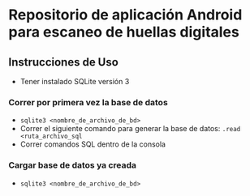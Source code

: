 # Repositorio de aplicación Android para escaneo de huellas digitales
## Instrucciones de Uso
- Tener instalado SQLite versión 3
### Correr por primera vez la base de datos
- `sqlite3 <nombre_de_archivo_de_bd>`
- Correr el siguiente comando para generar la base de datos: `.read <ruta_archivo_sql`
- Correr comandos SQL dentro de la consola
### Cargar base de datos ya creada
- `sqlite3 <nombre_de_archivo_de_bd>`
